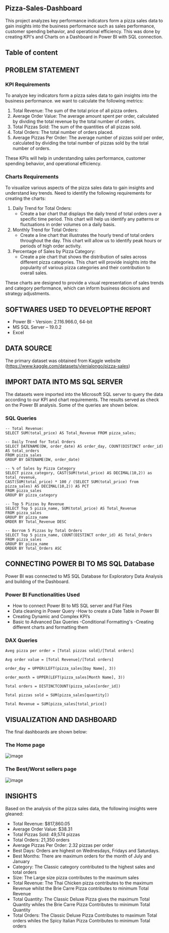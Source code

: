 ## Pizza-Sales-Dashboard
This project analyzes key performance indicators form a pizza sales data to gain insights into the business performance such as sales performance, customer spending behavior, and operational efficiency. This was done by creating KPI's and Charts on a Dashboard in Power BI with SQL connection.

## Table of content

## PROBLEM STATEMENT
### KPI Requirements
To analyze key indicators form a pizza sales data to gain insights into the business performance. we want to calculate the following metrics:
1.	Total Revenue: The sum of the total price of all pizza orders.
2.	Average Order Value: The average amount spent per order, calculated by dividing the total revenue by the total number of orders.
3.	Total Pizzas Sold: The sum of the quantities of all pizzas sold.
4.	Total Orders: The total number of orders placed.
5.	Average Pizzas Per Order: The average number of pizzas sold per order, calculated by dividing the total number of pizzas sold by the total number of orders.

These KPIs will help in understanding sales performance, customer spending behavior, and operational efficiency.

### Charts Requirements
To visualize various aspects of the pizza sales data to gain insights and understand key trends. Need to identify the following requirements for creating the charts:
1.	Daily Trend for Total Orders:
    -	Create a bar chart that displays the daily trend of total orders over a specific time period. This chart will help us identify any patterns or fluctuations in order volumes on a daily basis.
2.	Monthly Trend for Total Orders:
    -	Create a line chart that illustrates the hourly trend of total orders throughout the day. This chart will allow us to identify peak hours or periods of high order activity.
3.	Percentage of Sales by Pizza Category:
    -	Create a pie chart that shows the distribution of sales across different pizza categories. This chart will provide insights into the popularity of various pizza categories and their contribution to overall sales.

These charts are designed to provide a visual representation of sales trends and category performance, which can inform business decisions and strategy adjustments.

## SOFTWARES USED TO DEVELOPTHE REPORT
  - Power BI - Version: 2.116.966.0, 64-bit
  - MS SQL Server – 19.0.2
  - Excel 

## DATA SOURCE
The primary dataset was obtained from Kaggle website (https://www.kaggle.com/datasets/ylenialongo/pizza-sales) 

## IMPORT DATA INTO MS SQL SERVER
The datasets were imported into the Microsoft SQL server to query the data according to our KPI and chart requirements. The results served as check on the Power BI analysis. Some of the queries are shown below.

### SQL Queries
```
-- Total Revenue:
SELECT SUM(total_price) AS Total_Revenue FROM pizza_sales;

-- Daily Trend for Total Orders
SELECT DATENAME(DW, order_date) AS order_day, COUNT(DISTINCT order_id) AS total_orders 
FROM pizza_sales
GROUP BY DATENAME(DW, order_date)

-- % of Sales by Pizza Category
SELECT pizza_category, CAST(SUM(total_price) AS DECIMAL(10,2)) as total_revenue,
CAST(SUM(total_price) * 100 / (SELECT SUM(total_price) from pizza_sales) AS DECIMAL(10,2)) AS PCT
FROM pizza_sales
GROUP BY pizza_category

-- Top 5 Pizzas by Revenue
SELECT Top 5 pizza_name, SUM(total_price) AS Total_Revenue
FROM pizza_sales
GROUP BY pizza_name
ORDER BY Total_Revenue DESC

-- Borrom 5 Pizzas by Total Orders
SELECT Top 5 pizza_name, COUNT(DISTINCT order_id) AS Total_Orders
FROM pizza_sales
GROUP BY pizza_name
ORDER BY Total_Orders ASC
```

## CONNECTING POWER BI TO MS SQL Database
Power BI was connected to MS SQL Database for Exploratory Data Analysis and building of the Dashboard.

### Power BI Functionalities Used
-	How to connect Power BI to MS SQL server and Flat Files
-	Data cleaning in Power Query
-How to create a Date Table in Power BI
-	Creating Dynamic and Complex KPI’s
-	Basic to Advanced Dax Queries
-Conditional Formatting's
-Creating different charts and formatting them

### DAX Queries

```
Aveg pizza per order = [Total pizzas sold]/[Total orders]

Avg order value = [Total Revenue]/[Total orders]

order_day = UPPER(LEFT(pizza_sales[Day Name], 3))

order_month = UPPER(LEFT(pizza_sales[Month Name], 3))

Total orders = DISTINCTCOUNT(pizza_sales[order_id])

Total pizzas sold = SUM(pizza_sales[quantity])

Total Revenue = SUM(pizza_sales[total_price])
```
	
## VISUALIZATION AND DASHBOARD
The final dashboards are shown below:
### The Home page
![image](https://github.com/Fkuukyee/Pizza-Sales-Dashboard/assets/147086232/34e292fe-b144-47ee-bd2e-489b9e04ecb0)

### The Best/Worst sellers page
![image](https://github.com/Fkuukyee/Pizza-Sales-Dashboard/assets/147086232/c2d43d04-5d95-4091-920c-2d35e215c02d)


## INSIGHTS
Based on the analysis of the pizza sales data, the following insights were gleaned:
-	Total Revenue: $817,860.05
-	Average Order Value: $38.31
-	Total Pizzas Sold: 49,574 pizzas
-	Total Orders: 21,350 orders
-	Average Pizzas Per Order: 2.32 pizzas per order
-	Best Days: Orders are highest on Wednesdays, Fridays and Saturdays.
-	Best Months: There are maximum orders for the month of July and January
-	Category: The Classic category contributed to the highest sales and total orders
-	Size: The Large size pizza contributes to the maximum sales
-	Total Revenue: The Thai Chicken pizza contributes to the maximum Revenue whilst the Brie Carre Pizza contributes to minimum Total Revenue
-	Total Quantity: The Classic Deluxe Pizza gives the maximum Total Quantity whiles the Brie Carre Pizza Contributes to minimum Total Quantity
-	Total Orders: The Classic Deluxe Pizza Contributes to maximum Total orders whiles the Spicy Italian Pizza Contributes to minimum Total orders


